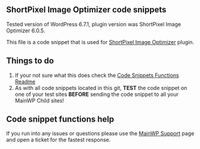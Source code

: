 ## ShortPixel Image Optimizer code snippets

Tested version of WordPress 6.7.1, plugin version was ShortPixel Image Optimizer 6.0.5.

This file is a code snippet that is used for [ShortPixel Image Optimizer](https://wordpress.org/plugins/shortpixel-image-optimiser/) plugin. 

## Things to do

1. If your not sure what this does check the [Code Snippets Functions Readme](https://github.com/mainwp/Code-Snippets-Functions/blob/master/README.md)
2. As with all code snippets located in this git, **TEST** the code snippet on one of your test sites **BEFORE** sending the code snippet to all your MainWP Child sites!

## Code snippet functions help

If you run into any issues or questions please use the [MainWP Support](https://mainwp.com/support/) page and open a ticket for the fastest response.
